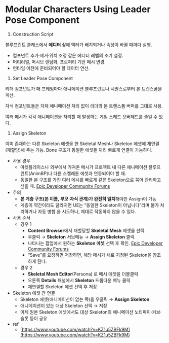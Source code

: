 # **Modular Characters Using Leader Pose Component**

1. Construction Script

블루프린트 클래스에서 **에디터 상**에 액터가 배치되거나 속성이 바뀔 때마다 실행.

- 컴포넌트 추가·제거·위치 조정 같은 에디터 레벨의 초기 설정.
- 머티리얼, 머시브 랜덤화, 프로퍼티 기반 메시 변경.
- 런타임 이전에 준비되어야 할 데이터 연산.

1. Set Leader Pose Component

리더 컴포넌트가 매 프레임마다 애니메이션 블루프린트나 시퀀스로부터 본 트랜스폼을 계산.

자식 컴포넌트들은 자체 애니메이션 처리 없이 리더의 본 트랜스폼 버퍼를 그대로 사용.

여러 메시가 각각 애니메이션을 처리할 때 발생하는 게임 스레드 오버헤드를 줄일 수 있다.

1. Assign Skeleton

이미 존재하는 다른 Skeleton 에셋을 한 Skeletal Mesh나 Skeleton 에셋에 재연결(재할당)해 주는 기능. Bone 구조가 동일한 에셋들 끼리 빠르게 연결이 가능하다.

- 사용 경우
    - 마켓플레이스나 외부에서 가져온 메시가 프로젝트 내 다른 애니메이션 블루프린트(AnimBP)나 다른 스켈레톤 에셋과 연동되어야 할 때.
    - 동일한 본 구조를 가진 여러 메시를 빠르게 같은 Skeleton으로 묶어 관리하고 싶을 때. [Epic Developer Community Forums](https://forums.unrealengine.com/t/change-skeleton-asset-of-skeletal-mesh/291486?utm_source=chatgpt.com)
- 주의
    - **본 계층 구조(본 이름, 부모·자식 관계)가 완전히 일치**해야만 Assign이 가능
    - 계층이 약간이라도 달라지면 UE는 “동일한 Skeleton이 아닙니다”라며 불가 처리하거나 자동 병합.을 시도하나, 제대로 작동하지 않을 수 있다.
- 사용 순서
    - 경우 1
        - **Content Browser**에서 재할당할 **Skeletal Mesh** 에셋을 선택.
        - 우클릭 → **Skeleton** 서브메뉴 → **Assign Skeleton** 클릭.
        - 나타나는 팝업에서 원하는 **Skeleton 에셋** 선택 후 확인. [Epic Developer Community Forums](https://forums.unrealengine.com/t/change-skeleton-asset-of-skeletal-mesh/325939?utm_source=chatgpt.com)
        - “Save”를 요청하면 저장하면, 해당 메시가 새로 지정된 Skeleton을 참조하게 된다.
    - 경우 2
        - **Skeletal Mesh Editor**(Persona) 로 메시 에셋을 더블클릭
        - 오른쪽 **Details** 패널에서 **Skeleton** 드롭다운 메뉴 클릭
        - 재연결할 Skeleton 에셋 선택 후 저장
- Skeleton 에셋 간 연결
    - Skeleton 에셋(애니메이션이 없는 쪽)을 우클릭 → **Assign Skeleton**
    - 애니메이션이 있는 대상 Skeleton 선택 → 저장
    - 이제 원본 Skeleton 에셋에서도 대상 Skeleton의 애니메이션 노티파이·커브·슬롯 등이 공유
- ref
    - [https://www.youtube.com/watch?v=KZ1u5ZBFk9M](https://www.youtube.com/watch?v=KZ1u5ZBFk9M)

